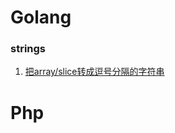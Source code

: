 # Golang
### strings
  1. [把array/slice转成逗号分隔的字符串](https://github.com/QiaoJie01/doc/blob/master/go/strings/%E6%8A%8Aarray/slice%E8%BD%AC%E6%88%90%E9%80%97%E5%8F%B7%E5%88%86%E9%9A%94%E7%9A%84%E5%AD%97%E7%AC%A6%E4%B8%B2.md)

# Php
